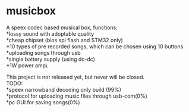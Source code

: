 # musicbox
A speex codec based musical box, functions:\
*lossy sound with adoptable quality\
*cheap chipset (bios spi flash and STM32 only)\
*10 types of pre recorded songs, which can be chosen using 10 buttons\
*uploading songs through usb\
*single battery supply (using dc-dc)\
*1W power amp\

This project is not released yet, but never will be closed.\
TODO:\
*speex narrowband decoding only build (99%)\
*protocol for uploading music files through usb-com(0%)\
*pc GUI for saving songs(0%)
